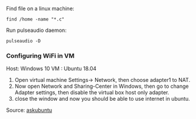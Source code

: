 Find file on a linux machine:
```
find /home -name "*.c"
```

Run pulseaudio daemon:
```
pulseaudio -D
```

### Configuring WiFi in VM
Host: Windows 10
VM : Ubuntu 18.04
1. Open virtual machine Settings-> Network, then choose adapter1 to NAT.
2. Now open Network and Sharing-Center in Windows, then go to change Adapter settings, then disable the virtual box host only adapter.
3. close the window and now you should be able to use internet in ubuntu.

Source: [askubuntu]( https://askubuntu.com/questions/379438/how-do-i-connect-to-the-wifi-in-ubuntu-within-my-virtual-machine?utm_medium=organic&utm_source=google_rich_qa&utm_campaign=google_rich_qa)
